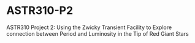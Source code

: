 # ASTR310-P2
ASTR310 Project 2: Using the Zwicky Transient Facility to Explore connection between Period and Luminosity in the Tip of Red Giant Stars
